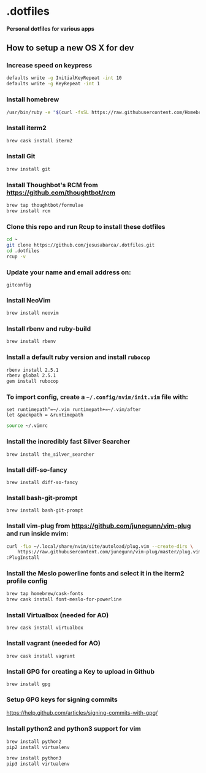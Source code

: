 # .dotfiles
#### Personal dotfiles for various apps

## How to setup a new OS X for dev

### Increase speed on keypress
```bash
defaults write -g InitialKeyRepeat -int 10
defaults write -g KeyRepeat -int 1
```

### Install homebrew
```bash
/usr/bin/ruby -e "$(curl -fsSL https://raw.githubusercontent.com/Homebrew/install/master/install)"
```

### Install iterm2
```bash
brew cask install iterm2
```

### Install Git
```bash
brew install git
```

### Install Thoughbot's RCM from https://github.com/thoughtbot/rcm
```bash
brew tap thoughtbot/formulae
brew install rcm
```

### Clone this repo and run Rcup to install these dotfiles
```bash
cd ~
git clone https://github.com/jesusabarca/.dotfiles.git
cd .dotfiles
rcup -v
```

### Update your name and email address on:
`gitconfig`

### Install NeoVim
```bash
brew install neovim
````

### Install rbenv and ruby-build
```bash
brew install rbenv
```

### Install a default ruby version and install `rubocop`
```bash
rbenv install 2.5.1
rbenv global 2.5.1
gem install rubocop
```

### To import config, create a `~/.config/nvim/init.vim` file with:
```
set runtimepath^=~/.vim runtimepath+=~/.vim/after
let &packpath = &runtimepath
```

```bash
source ~/.vimrc
```

### Install the incredibly fast Silver Searcher
`brew install the_silver_searcher`

### Install diff-so-fancy
`brew install diff-so-fancy`

### Install bash-git-prompt
`brew install bash-git-prompt`

### Install vim-plug from https://github.com/junegunn/vim-plug and run inside nvim:
```bash
curl -fLo ~/.local/share/nvim/site/autoload/plug.vim --create-dirs \
    https://raw.githubusercontent.com/junegunn/vim-plug/master/plug.vim
:PlugInstall
```

### Install the Meslo powerline fonts and select it in the iterm2 profile config
```bash
brew tap homebrew/cask-fonts
brew cask install font-meslo-for-powerline
```

### Install Virtualbox (needed for AO)
`brew cask install virtualbox`

### Install vagrant (needed for AO)
`brew cask install vagrant`

### Install GPG for creating a Key to upload in Github
`brew install gpg`

### Setup GPG keys for signing commits
https://help.github.com/articles/signing-commits-with-gpg/

### Install python2 and python3 support for vim
```bash
brew install python2
pip2 install virtualenv

brew install python3
pip3 install virtualenv
```
